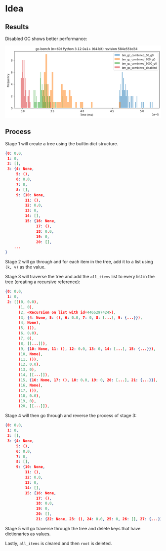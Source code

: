 # Idea

## Results

Disabled GC shows better performance:

![generational results](generations.png)

## Process

Stage 1 will create a tree using the builtin dict structure.

```json
{0: 0.0,
 1: 0,
 2: [],
 3: {4: None,
     5: (),
     6: 0.0,
     7: 0,
     8: [],
     9: {10: None,
         11: (),
         12: 0.0,
         13: 0,
         14: [],
         15: {16: None,
              17: (),
              18: 0.0,
              19: 0,
              20: [],
    ...
}
```

Stage 2 will go through and for each item in the tree, add it to a list using `(k, v)` as the value.

Stage 3 will traverse the tree and add the `all_items` list to every list in the tree (creating a recursive reference):

```json
{0: 0.0,
 1: 0,
 2: [[(0, 0.0),
      (1, 0),
      (2, <Recursion on list with id=4466297424>),
      (3, {4: None, 5: (), 6: 0.0, 7: 0, 8: [...], 9: {...}}),
      (4, None),
      (5, ()),
      (6, 0.0),
      (7, 0),
      (8, [[...]]),
      (9, {10: None, 11: (), 12: 0.0, 13: 0, 14: [...], 15: {...}}),
      (10, None),
      (11, ()),
      (12, 0.0),
      (13, 0),
      (14, [[...]]),
      (15, {16: None, 17: (), 18: 0.0, 19: 0, 20: [...], 21: {...}}),
      (16, None),
      (17, ()),
      (18, 0.0),
      (19, 0),
      (20, [[...]]),
```

Stage 4 will then go through and reverse the process of stage 3:

```json
{0: 0.0,
 1: 0,
 2: [],
 3: {4: None,
     5: (),
     6: 0.0,
     7: 0,
     8: [],
     9: {10: None,
         11: (),
         12: 0.0,
         13: 0,
         14: [],
         15: {16: None,
              17: (),
              18: 0.0,
              19: 0,
              20: [],
              21: {22: None, 23: (), 24: 0.0, 25: 0, 26: [], 27: {...}}}}}}
```

Stage 5 will go traverse through the tree and delete keys that have dictionaries as values.

Lastly, `all_items` is cleared and then `root` is deleted.